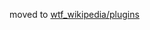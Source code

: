 moved to [wtf_wikipedia/plugins](https://github.com/spencermountain/wtf_wikipedia/tree/master/plugins/html)
